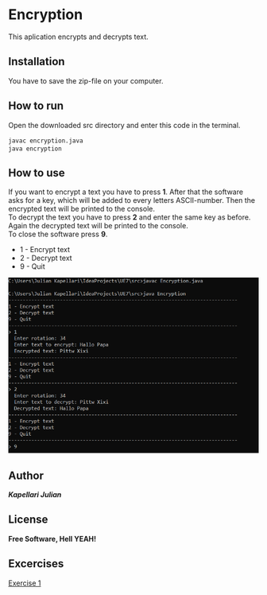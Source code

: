 # Encryption

This aplication encrypts and decrypts text.

## Installation

You have to save the zip-file on your computer.

## How to run

Open the downloaded src directory and enter this code in the terminal.

```
javac encryption.java  
java encryption
```

## How to use

If you want to encrypt a text you have to press **1**. After that the software asks for a key, which will be added to every letters ASCII-number. Then the encrypted text will be printed to the console.  
To decrypt the text you have to press **2** and enter the same key as before. Again the decrypted text will be printed to the console.  
To close the software press **9**.

* 1 - Encrypt text  
* 2 - Decrypt text  
* 9 - Quit

![Example](Encryption.PNG)

## Author

***Kapellari Julian***

## License

**Free Software, Hell YEAH!**

## Excercises

[Exercise 1](exercise1.md)
